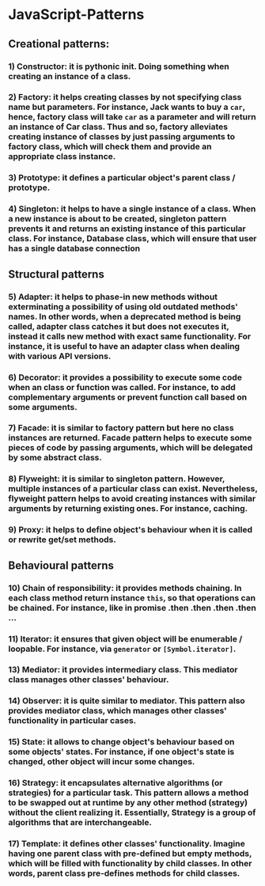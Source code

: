 # JavaScript-Patterns


## Creational patterns:


### 1) Constructor: it is pythonic __init__. Doing something when creating an instance of a class.

### 2) Factory: it helps creating classes by not specifying class name but parameters. For instance, Jack wants to buy a `car`, hence, factory class will take `car` as a parameter and will return an instance of Car class. Thus and so, factory alleviates creating instance of classes by just passing arguments to factory class, which will check them and provide an appropriate class instance.

### 3) Prototype: it defines a particular object's parent class / prototype.

### 4) Singleton: it helps to have a single instance of a class. When a new instance is about to be created, singleton pattern prevents it and returns an existing instance of this particular class. For instance, Database class, which will ensure that user has a single database connection


## Structural patterns


### 5) Adapter: it helps to phase-in new methods without exterminating a possibility of using old outdated methods' names. In other words, when a deprecated method is being called, adapter class catches it but does not executes it, instead it calls new method with exact same functionality. For instance, it is useful to have an adapter class when dealing with various API versions.

### 6) Decorator: it provides a possibility to execute some code when an class or function was called. For instance, to add complementary arguments or prevent function call based on some arguments.

### 7) Facade: it is similar to factory pattern but here no class instances are returned. Facade pattern helps to execute some pieces of code by passing arguments, which will be delegated by some abstract class.

### 8) Flyweight: it is similar to singleton pattern. However, multiple instances of a particular class can exist. Nevertheless, flyweight pattern helps to avoid creating instances with similar arguments by returning existing ones. For instance, caching.

### 9) Proxy: it helps to define object's behaviour when it is called or rewrite get/set methods.


## Behavioural patterns

### 10) Chain of responsibility: it provides methods chaining. In each class method return instance `this`, so that operations can be chained. For instance, like in promise .then .then .then .then ...

### 11) Iterator: it ensures that given object will be enumerable / loopable. For instance, via `generator` or `[Symbol.iterator]`.

### 13) Mediator: it provides intermediary class. This mediator class manages other classes' behaviour.

### 14) Observer: it is quite similar to mediator. This pattern also provides mediator class, which manages other classes' functionality in particular cases.

### 15) State: it allows to change object's behaviour based on some objects' states. For instance, if one object's state is changed, other object will incur some changes.

### 16) Strategy: it encapsulates alternative algorithms (or strategies) for a particular task. This pattern allows a method to be swapped out at runtime by any other method (strategy) without the client realizing it. Essentially, Strategy is a group of algorithms that are interchangeable.

### 17) Template: it defines other classes' functionality. Imagine having one parent class with pre-defined but empty methods, which will be filled with functionality by child classes. In other words, parent class pre-defines methods for child classes. 
